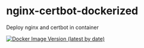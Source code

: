 # nginx-certbot-dockerized

Deploy nginx and certbot in container

<a href='https://hub.docker.com/repository/docker/shinchven/nginx-certbot
'><img src='https://img.shields.io/docker/v/shinchven/nginx-certbot?label=nginx-certbot&style=for-the-badge' alt='Docker Image Version (latest by date)' /></a>


